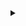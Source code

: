 <details> 
<summary></summary>
custom_markflo
  digraph G {
    size ="4,4";
    Start [shape=box];
    Start -> parse [weight=8];
    parse -> execute;
    Start -> init [style=dotted];
    Start -> cleanup;
    execute -> { make_string; printf};
    init -> make_string;
    edge [color=red];
    Start -> printf [style=bold,label="100 times"];
    make_string [label="make a string"];
    node [shape=box,style=filled,color=".7 .3 1.0"];
    execute -> compare;
  }
custom_markflo
</details>
